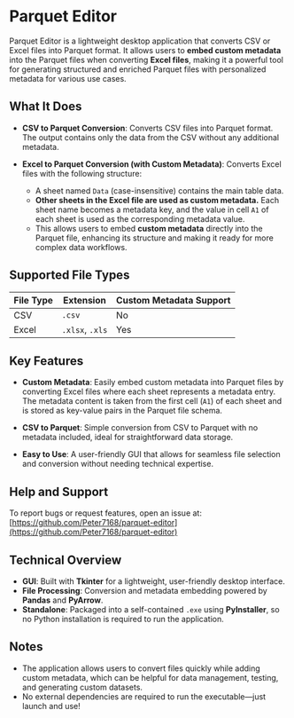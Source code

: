 # Parquet Editor

Parquet Editor is a lightweight desktop application that converts CSV or Excel files into Parquet format. It allows users to **embed custom metadata** into the Parquet files when converting **Excel files**, making it a powerful tool for generating structured and enriched Parquet files with personalized metadata for various use cases.

## What It Does

- **CSV to Parquet Conversion**: Converts CSV files into Parquet format. The output contains only the data from the CSV without any additional metadata.

- **Excel to Parquet Conversion (with Custom Metadata)**: Converts Excel files with the following structure:
  - A sheet named `Data` (case-insensitive) contains the main table data.
  - **Other sheets in the Excel file are used as custom metadata.** Each sheet name becomes a metadata key, and the value in cell `A1` of each sheet is used as the corresponding metadata value.
  - This allows users to embed **custom metadata** directly into the Parquet file, enhancing its structure and making it ready for more complex data workflows.

## Supported File Types

| File Type | Extension        |Custom Metadata Support     |
|-----------|------------------|----------------------------|
| CSV       | `.csv`           | No                         |
| Excel     | `.xlsx`, `.xls`  | Yes       |

## Key Features

- **Custom Metadata**: Easily embed custom metadata into Parquet files by converting Excel files where each sheet represents a metadata entry. The metadata content is taken from the first cell (`A1`) of each sheet and is stored as key-value pairs in the Parquet file schema.
  
- **CSV to Parquet**: Simple conversion from CSV to Parquet with no metadata included, ideal for straightforward data storage.

- **Easy to Use**: A user-friendly GUI that allows for seamless file selection and conversion without needing technical expertise.

## Help and Support

To report bugs or request features, open an issue at:  
[https://github.com/Peter7168/parquet-editor](https://github.com/Peter7168/parquet-editor)

## Technical Overview

- **GUI**: Built with **Tkinter** for a lightweight, user-friendly desktop interface.
- **File Processing**: Conversion and metadata embedding powered by **Pandas** and **PyArrow**.
- **Standalone**: Packaged into a self-contained `.exe` using **PyInstaller**, so no Python installation is required to run the application.

## Notes

- The application allows users to convert files quickly while adding custom metadata, which can be helpful for data management, testing, and generating custom datasets.
- No external dependencies are required to run the executable—just launch and use!
